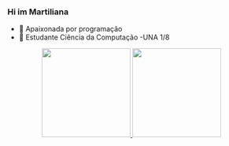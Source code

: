 ### Hi im Martiliana


- 🔭 Apaixonada por programação
- 🌱 Estudante Ciência da Computação -UNA 1/8
<div align="center">
  <a href="https://github.com/Martiliana">
  <img height="180em" src="https://github-readme-stats.vercel.app/api?username=Martiliana&show_icons=true&theme=cobalt&include_all_commits=true&count_private=true"/>
    <picture>
  <img height="180em" src="https://github-readme-stats.vercel.app/api/top-langs/?username=Martiliana&layout=compact&langs_count=7&theme=cobalt"/>
</div>
  </picture>

